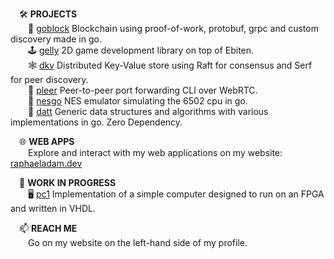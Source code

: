 &emsp;🛠️ **PROJECTS** \
&emsp;&emsp;🔗 [goblock](https://github.com/raphadam/goblock) Bloсkсhаiո using proof-of-work, protobuf, grpc and custom discovery made in go. \
&emsp;&emsp;🕹️ [gelly](https://github.com/raphadam/gelly) 2D game development library on top of Ebiten. \
&emsp;&emsp;🕸️ [dkv](https://github.com/raphadam/dkv) Distributed Key-Value store using Raft for consensus and Serf for peer discovery. \
&emsp;&emsp;👥 [pleer](https://github.com/raphadam/pleer) Peer-to-peer port forwarding CLI over WebRTC. \
&emsp;&emsp;👾 [nesgo](https://github.com/raphadam/nesgo) NES emulator simulating the 6502 cpu in go. \
&emsp;&emsp;🧰 [datt](https://github.com/raphadam/datt) Generic data structures and algorithms with various implementations in go. Zero Dependency. 

&emsp;🌐 **WEB APPS** \
&emsp;&emsp;Explore and interact with my web applications on my website: [raphaeladam.dev](https://www.raphaeladam.dev) 

&emsp;🚧 **WORK IN PROGRESS** \
&emsp;&emsp;🖥️ [pc1](https://github.com/raphadam/pc1) Implementation of a simple computer designed to run on an FPGA and written in VHDL. 

&emsp;📫 **REACH ME** \
&emsp;&emsp;Go on my website on the left-hand side of my profile.

<!--
**raphadam/raphadam** is a ✨ _special_ ✨ repository because its `README.md` (this file) appears on your GitHub profile.

Here are some ideas to get you started:

- 🔭 I’m currently working on ...
- 🌱 I’m currently learning ...
- 👯 I’m looking to collaborate on ...
- 🤔 I’m looking for help with ...
- 💬 Ask me about ...
- 📫 How to reach me: ...
- 😄 Pronouns: ...
- ⚡ Fun fact: ...
-->
